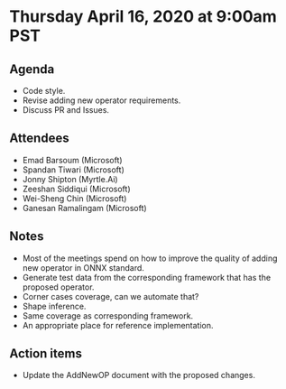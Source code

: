 # Thursday April 16, 2020 at 9:00am PST

## Agenda
* Code style.
* Revise adding new operator requirements.
* Discuss PR and Issues.

## Attendees 
* Emad Barsoum (Microsoft)
* Spandan Tiwari (Microsoft)
* Jonny Shipton (Myrtle.Ai)
* Zeeshan Siddiqui (Microsoft)
* Wei-Sheng Chin (Microsoft)
* Ganesan Ramalingam (Microsoft)

## Notes
* Most of the meetings spend on how to improve the quality of adding new operator in ONNX standard.
* Generate test data from the corresponding framework that has the proposed operator.
* Corner cases coverage, can we automate that?
* Shape inference.
* Same coverage as corresponding framework.
* An appropriate place for reference implementation.

## Action items
* Update the AddNewOP document with the proposed changes.
